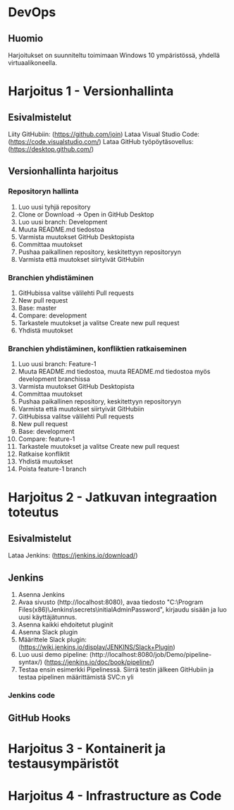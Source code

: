 # DevOps
## Huomio
Harjoitukset on suunniteltu toimimaan Windows 10 ympäristössä, yhdellä virtuaalikoneella.

# Harjoitus 1 - Versionhallinta
## Esivalmistelut
Liity GitHubiin: (https://github.com/join)
Lataa Visual Studio Code: (https://code.visualstudio.com/)
Lataa GitHub työpöytäsovellus: (https://desktop.github.com/)

## Versionhallinta harjoitus
### Repositoryn hallinta
1. Luo uusi tyhjä repository
2. Clone or Download -> Open in GitHub Desktop
3. Luo uusi branch: Development
4. Muuta README.md tiedostoa
5. Varmista muutokset GitHub Desktopista
6. Committaa muutokset
7. Pushaa paikallinen repository, keskitettyyn repositoryyn
8. Varmista että muutokset siirtyivät GitHubiin

### Branchien yhdistäminen
1. GitHubissa valitse välilehti Pull requests
2. New pull request
3. Base: master
4. Compare: development
5. Tarkastele muutokset ja valitse Create new pull request
6. Yhdistä muutokset

### Branchien yhdistäminen, konfliktien ratkaiseminen
1. Luo uusi branch: Feature-1
2. Muuta README.md tiedostoa, muuta README.md tiedostoa myös development branchissa
3. Varmista muutokset GitHub Desktopista
4. Committaa muutokset
5. Pushaa paikallinen repository, keskitettyyn repositoryyn
6. Varmista että muutokset siirtyivät GitHubiin
7. GitHubissa valitse välilehti Pull requests
8. New pull request
9. Base: development
10. Compare: feature-1
11. Tarkastele muutokset ja valitse Create new pull request
12. Ratkaise konfliktit
13. Yhdistä muutokset
14. Poista feature-1 branch

# Harjoitus 2 - Jatkuvan integraation toteutus
## Esivalmistelut
Lataa Jenkins: (https://jenkins.io/download/)
## Jenkins
1. Asenna Jenkins
2. Avaa sivusto (http://localhost:8080), avaa tiedosto "C:\Program Files(x86)\Jenkins\secrets\initialAdminPassword", kirjaudu sisään ja luo uusi käyttäjätunnus.
3. Asenna kaikki ehdoitetut pluginit
4. Asenna Slack plugin
5. Määrittele Slack plugin: (https://wiki.jenkins.io/display/JENKINS/Slack+Plugin)
6. Luo uusi demo pipeline: (http://localhost:8080/job/Demo/pipeline-syntax/) (https://jenkins.io/doc/book/pipeline/)
7. Testaa ensin esimerkki Pipelinessä. Siirrä testin jälkeen GitHubiin ja testaa pipelinen määrittämistä SVC:n yli
### Jenkins code
## GitHub Hooks

# Harjoitus 3 - Kontainerit ja testausympäristöt

# Harjoitus 4 - Infrastructure as Code

